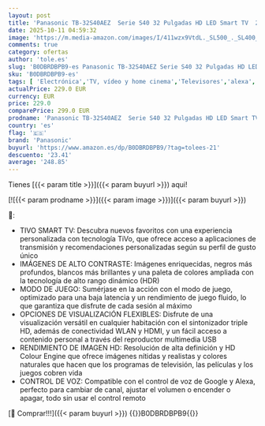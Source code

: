 ```yaml
---
layout: post
title: 'Panasonic TB-32S40AEZ  Serie S40 32 Pulgadas HD LED Smart TV  2024  TiVo  Control De Voz Google y Alexa  Modo De Juego  Reproductor Multimedia  HDR  HDMI  WLAN  Experiencia Visual Excepcional'
date: 2025-10-11 04:59:32
image: 'https://m.media-amazon.com/images/I/411wzx9VtdL._SL500_._SL400_.jpg'
comments: true
category: ofertas
author: 'tole.es'
slug: 'B0DBRDBPB9-es Panasonic TB-32S40AEZ Serie S40 32 Pulgadas HD LED Smart...'
sku: 'B0DBRDBPB9-es'
tags: [ 'Electrónica','TV, vídeo y home cinema','Televisores','alexa','panasonic','🇪🇸', ]
actualPrice: 229.0 EUR
currency: EUR
price: 229.0
comparePrice: 299.0 EUR
prodname: 'Panasonic TB-32S40AEZ  Serie S40 32 Pulgadas HD LED Smart TV  2024  TiVo  Control De Voz Google y Alexa  Modo De Juego  Reproductor Multimedia  HDR  HDMI  WLAN  Experiencia Visual Excepcional'
country: 'es'
flag: '🇪🇸'
brand: 'Panasonic'
buyurl: 'https://www.amazon.es/dp/B0DBRDBPB9/?tag=tolees-21'
descuento: '23.41'
average: '248.85'
---
```


Tienes [{{< param title >}}]({{< param buyurl >}}) aqui!

[![{{< param prodname >}}]({{< param image >}})]({{< param buyurl >}})

🔎:

- TIVO SMART TV: Descubra nuevos favoritos con una experiencia personalizada con tecnología TiVo, que ofrece acceso a aplicaciones de transmisión y recomendaciones personalizadas según su perfil de gusto único
- IMÁGENES DE ALTO CONTRASTE: Imágenes enriquecidas, negros más profundos, blancos más brillantes y una paleta de colores ampliada con la tecnología de alto rango dinámico (HDR)
- MODO DE JUEGO: Sumérjase en la acción con el modo de juego, optimizado para una baja latencia y un rendimiento de juego fluido, lo que garantiza que disfrute de cada sesión al máximo
- OPCIONES DE VISUALIZACIÓN FLEXIBLES: Disfrute de una visualización versátil en cualquier habitación con el sintonizador triple HD, además de conectividad WLAN y HDMI, y un fácil acceso a contenido personal a través del reproductor multimedia USB
- RENDIMIENTO DE IMAGEN HD: Resolución de alta definición y HD Colour Engine que ofrece imágenes nítidas y realistas y colores naturales que hacen que los programas de televisión, las películas y los juegos cobren vida
- CONTROL DE VOZ: Compatible con el control de voz de Google y Alexa, perfecto para cambiar de canal, ajustar el volumen o encender o apagar, todo sin usar el control remoto

[🛒 Comprar!!!]({{< param buyurl >}})
{{<world>}}B0DBRDBPB9{{</world>}}
